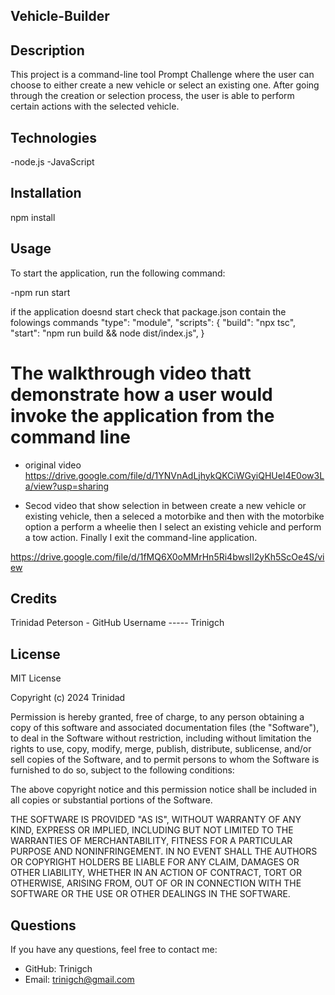 ## Vehicle-Builder
 
## Description
This project is a command-line tool Prompt Challenge where the user can choose to either create a new vehicle or select an existing one. After going through the creation or selection process, the user is able to perform certain actions with the selected vehicle.
 
## Technologies

-node.js
-JavaScript

## Installation

npm install 

## Usage

To start the application, run the following command:

-npm run start

if the application doesnd start check  that package.json contain the folowings commands
       "type": "module",
   "scripts": {
       "build": "npx tsc",
        "start": "npm run build && node dist/index.js",
        }
#  The walkthrough video thatt demonstrate how a user would invoke the application from the command line

- original video 
https://drive.google.com/file/d/1YNVnAdLjhykQKCiWGyiQHUeI4E0ow3La/view?usp=sharing

- Secod video that show selection in between create a new vehicle or existing vehicle, then a seleced a motorbike and then with the motorbike option a perform a wheelie then I select an existing vehicle and perform a tow action. Finally I exit the command-line application.

https://drive.google.com/file/d/1fMQ6X0oMMrHn5Ri4bwsII2yKh5ScOe4S/view 


## Credits

Trinidad Peterson - GitHub Username ----- Trinigch


## License
MIT License

Copyright (c) 2024 Trinidad

Permission is hereby granted, free of charge, to any person obtaining a copy of this software and associated documentation files (the "Software"), to deal in the Software without restriction, including without limitation the rights to use, copy, modify, merge, publish, distribute, sublicense, and/or sell copies of the Software, and to permit persons to whom the Software is furnished to do so, subject to the following conditions:

The above copyright notice and this permission notice shall be included in all copies or substantial portions of the Software.

THE SOFTWARE IS PROVIDED "AS IS", WITHOUT WARRANTY OF ANY KIND, EXPRESS OR IMPLIED, INCLUDING BUT NOT LIMITED TO THE WARRANTIES OF MERCHANTABILITY, FITNESS FOR A PARTICULAR PURPOSE AND NONINFRINGEMENT. IN NO EVENT SHALL THE AUTHORS OR COPYRIGHT HOLDERS BE LIABLE FOR ANY CLAIM, DAMAGES OR OTHER LIABILITY, WHETHER IN AN ACTION OF CONTRACT, TORT OR OTHERWISE, ARISING FROM, OUT OF OR IN CONNECTION WITH THE SOFTWARE OR THE USE OR OTHER DEALINGS IN THE SOFTWARE.

## Questions
 If you have any questions, feel free to contact me:

 - GitHub: Trinigch
 - Email: trinigch@gmail.com


